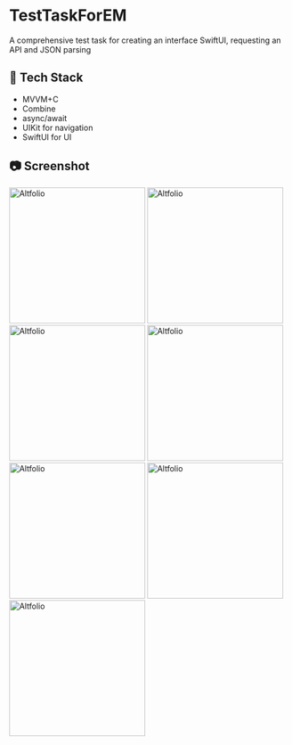# TestTaskForEM

A comprehensive test task for creating an interface SwiftUI, requesting an API and JSON parsing 

## 🔨 Tech Stack

- MVVM+C 
- Combine 
- async/await 
- UIKit for navigation
- SwiftUI for UI 

## 📷 Screenshot

<img width="244" alt="Altfolio" src="https://user-images.githubusercontent.com/104830313/234956813-06ecff87-0d08-4c97-bbf7-53326004fe4c.png"> <img width="244" alt="Altfolio" src="https://user-images.githubusercontent.com/104830313/234957074-e8a10d20-f289-49fc-8b5d-4d89106c7d09.png"> <img width="244" alt="Altfolio" src="https://user-images.githubusercontent.com/104830313/234957089-147c391d-3f8e-4f94-916c-112c5b9b5c90.png"> <img width="244" alt="Altfolio" src="https://user-images.githubusercontent.com/104830313/234957100-f0f0762c-3a07-43af-8356-eb25157cce3b.png">
<img width="244" alt="Altfolio" src="https://user-images.githubusercontent.com/104830313/234957118-c256b71a-9a6e-46e0-8276-955bdd4fc25a.png"> <img width="244" alt="Altfolio" src="https://user-images.githubusercontent.com/104830313/234957127-55b4ce8b-08de-4449-837d-4b053474be3a.png"> <img width="244" alt="Altfolio" src="https://user-images.githubusercontent.com/104830313/234957141-871120cb-cb32-4bcd-ac87-fc67792c7ef6.png">
